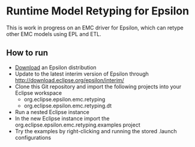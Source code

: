 # Runtime Model Retyping for Epsilon

This is work in progress on an EMC driver for Epsilon, which can retype other EMC models using EPL and ETL.

How to run
-----------
* [Download](https://eclipse.org/epsilon/download) an Epsilon distribution
* Update to the latest interim version of Epsilon through http://download.eclipse.org/epsilon/interim/
* Clone this Git repository and import the following projects into your Eclipse workspace
	* org.eclipse.epsilon.emc.retyping
	* org.eclipse.epsilon.emc.retyping.dt
* Run a nested Eclipse instance
* In the new Eclipse instance import the org.eclipse.epsilon.emc.retyping.examples project
* Try the examples by right-clicking and running the stored .launch configurations
